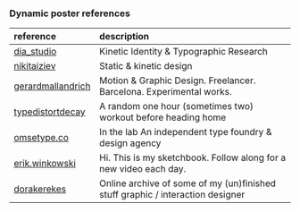### Dynamic poster references

| reference | description  |
|:-------------| :-----|
| [dia_studio](https://www.instagram.com/dia_studio/?hl=en) | Kinetic Identity & Typographic Research |
| [nikitaiziev](https://www.instagram.com/nikitaiziev/) | Static & kinetic design |
| [gerardmallandrich](https://www.instagram.com/gerardmallandrich/) | Motion & Graphic Design. Freelancer. Barcelona. Experimental works. |
| [typedistortdecay](https://www.instagram.com/typedistortdecay/) |  A random one hour (sometimes two) workout before heading home |
| [omsetype.co](https://www.instagram.com/omsetype.co/) | In the lab An independent type foundry & design agency  |
| [erik.winkowski](https://www.instagram.com/erik.winkowski/) |    Hi. This is my sketchbook. Follow along for a new video each day.  |
| [dorakerekes](https://www.instagram.com/fffinal_3.jpg/) | Online archive of some of my (un)finished stuff  graphic / interaction designer |   
